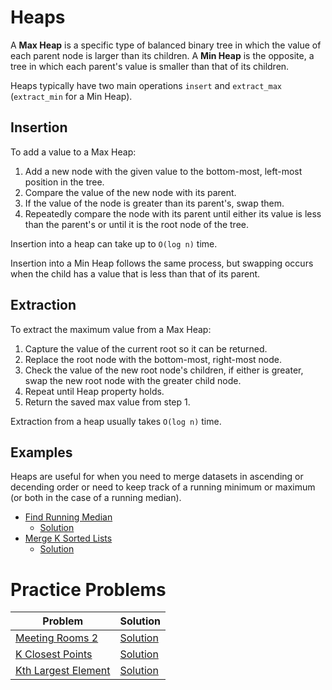 # Heaps 
A **Max Heap** is a specific type of balanced binary tree in which the value of each parent node is larger than its children. A **Min Heap** is the opposite, a tree in which each parent's value is smaller than that of its children.

Heaps typically have two main operations `insert` and `extract_max` (`extract_min` for a Min Heap).

## Insertion
To add a value to a Max Heap:

1. Add a new node with the given value to the bottom-most, left-most position in the tree.
2. Compare the value of the new node with its parent.
3. If the value of the node is greater than its parent's, swap them.
4. Repeatedly compare the node with its parent until either its value is less than the parent's or until it is the root node of the tree.

Insertion into a heap can take up to `O(log n)` time.

Insertion into a Min Heap follows the same process, but swapping occurs when the child has a value that is less than that of its parent.

## Extraction
To extract the maximum value from a Max Heap:

1. Capture the value of the current root so it can be returned.
2. Replace the root node with the bottom-most, right-most node. 
3. Check the value of the new root node's children, if either is greater, swap the new root node with the greater child node.
4. Repeat until Heap property holds.
5. Return the saved max value from step 1.

Extraction from a heap usually takes `O(log n)` time.

## Examples
Heaps are useful for when you need to merge datasets in ascending or decending order or need to keep track of a running minimum or maximum (or both in the case of a running median).

* [Find Running Median](https://leetcode.com/problems/find-median-from-data-stream/)
  * [Solution](examples/MedianFinder.java)
* [Merge K Sorted Lists](https://leetcode.com/problems/merge-k-sorted-lists/)
  * [Solution](examples/ListMerger.java) 

# Practice Problems
| Problem | Solution |
|---|---|
| [Meeting Rooms 2](https://leetcode.com/problems/meeting-rooms-ii/) | [Solution](https://github.com/bmanley91/practice-problems/blob/main/heaps/MeetingRooms2.java) |
| [K Closest Points](https://leetcode.com/problems/k-closest-points-to-origin/) | [Solution](https://github.com/bmanley91/practice-problems/blob/main/heaps/KClosestPoints.java) |
| [Kth Largest Element](https://leetcode.com/problems/kth-largest-element-in-an-array/) | [Solution](https://github.com/bmanley91/practice-problems/blob/main/heaps/KthHighestElement.java) |
